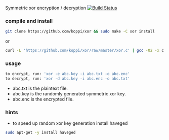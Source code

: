 Symmetric xor encryption / decryption [![Build Status](https://travis-ci.com/koppi/xor.svg?branch=master)](https://travis-ci.com/koppi/xor)

### compile and install

```bash
git clone https://github.com/koppi/xor && sudo make -C xor install
```

or

```bash
curl -L 'https://github.com/koppi/xor/raw/master/xor.c' | gcc -O2 -x c -o /usr/local/bin/xor -
```

### usage

```bash
to encrypt, run: 'xor -e abc.key -i abc.txt -o abc.enc'
to decrypt, run: 'xor -d abc.key -i abc.enc -o abc.txt'
```

* abc.txt is the plaintext file.
* abc.key is the randomly generated symmetric xor key.
* abc.enc is the encrypted file.

### hints

* to speed up random xor key generation install haveged

```bash
sudo apt-get -y install haveged
```
